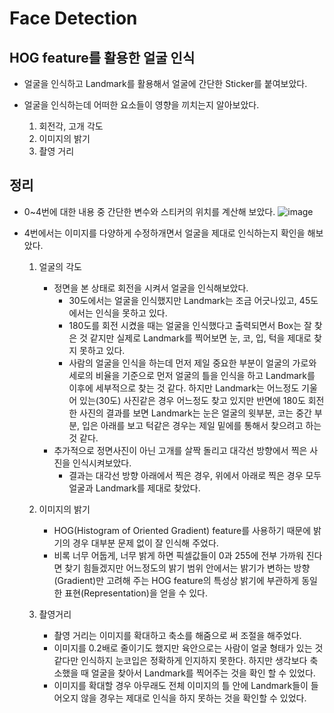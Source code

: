 # Face Detection



## HOG feature를 활용한 얼굴 인식

- 얼굴을 인식하고 Landmark를 활용해서 얼굴에 간단한 Sticker를 붙여보았다.

- 얼굴을 인식하는데 어떠한 요소들이 영향을 끼치는지 알아보았다.
  1. 회전각, 고개 각도
  2. 이미지의 밝기
  3. 촬영 거리
  
## 정리
- 0~4번에 대한 내용 중 간단한 변수와 스티커의 위치를 계산해 보았다.
![image](https://user-images.githubusercontent.com/48716219/92125205-b971a200-ee39-11ea-9732-8e76ffb22558.png)

- 4번에서는 이미지를 다양하게 수정하개면서 얼굴을 제대로 인식하는지 확인을 해보았다.
    1. 얼굴의 각도
        - 정면을 본 상태로 회전을 시켜서 얼굴을 인식해보았다.
            - 30도에서는 얼굴을 인식했지만 Landmark는 조금 어긋나있고, 45도에서는 인식을 못하고 있다.
            - 180도를 회전 시켰을 때는 얼굴을 인식했다고 출력되면서 Box는 잘 찾은 것 같지만 실제로 Landmark를 찍어보면 눈, 코, 입, 턱을 제대로 찾지 못하고 있다.
            - 사람의 얼굴을 인식을 하는데 먼저 제일 중요한 부분이 얼굴의 가로와 세로의 비율을 기준으로 먼저 얼굴의 틀을 인식을 하고 Landmark를 이후에 세부적으로 찾는 것 같다. 하지만 Landmark는 어느정도 기울어 있는(30도) 사진같은 경우 어느정도 찾고 있지만 반면에 180도 회전한 사진의 결과를 보면 Landmark는 눈은 얼굴의 윗부분, 코는 중간 부분, 입은 아래를 보고 턱같은 경우는 제일 밑에를 통해서 찾으려고 하는 것 같다.  
        - 추가적으로 정면사진이 아닌 고개를 살짝 돌리고 대각선 방향에서 찍은 사진을 인식시켜보았다.
            - 결과는 대각선 방향 아래에서 찍은 경우, 위에서 아래로 찍은 경우 모두 얼굴과 Landmark를 제대로 찾았다.  
              
    2. 이미지의 밝기
        - HOG(Histogram of Oriented Gradient) feature를 사용하기 때문에 밝기의 경우 대부분 문제 없이 잘 인식해 주었다.
        - 비록 너무 어둡게, 너무 밝게 하면 픽셀값들이 0과 255에 전부 가까워 진다면 찾기 힘들겠지만 어느정도의 밝기 범위 안에서는 밝기가 변하는 방향(Gradient)만 고려해 주는 HOG feature의 특성상 밝기에 부관하게 동일한 표현(Representation)을 얻을 수 있다.
        
    3. 촬영거리
        - 촬영 거리는 이미지를 확대하고 축소를 해줌으로 써 조절을 해주었다.
        - 이미지를 0.2배로 줄이기도 했지만 육안으로는 사람이 얼굴 형태가 있는 것 같다만 인식하지 눈코입은 정확하게 인지하지 못한다. 하지만 생각보다 축소했을 때 얼굴을 찾아서 Landmark를 찍어주는 것을 확인 할 수 있었다.
        - 이미지를 확대할 경우 아무래도 전체 이미지의 틀 안에 Landmark들이 들어오지 않을 경우는 제대로 인식을 하지 못하는 것을 확인할 수 있었다.
        
